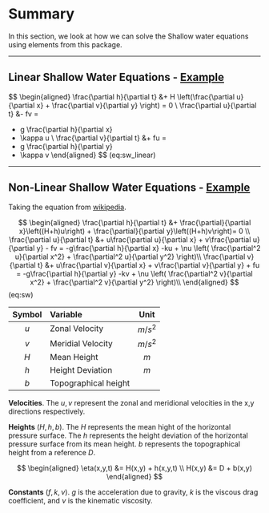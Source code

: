 # Summary

In this section, we look at how we can solve the Shallow water equations using elements from this package.


---

## Linear Shallow Water Equations - [Example](./sw_linear)

$$
\begin{aligned}
\frac{\partial h}{\partial t} &+ H
\left(\frac{\partial u}{\partial x} + \frac{\partial v}{\partial y} \right) = 0 \\
\frac{\partial u}{\partial t} &- fv =
- g \frac{\partial h}{\partial x}
- \kappa u \\
\frac{\partial v}{\partial t} &+ fu =
- g \frac{\partial h}{\partial y}
- \kappa v
\end{aligned}
$$ (eq:sw_linear)


---

## Non-Linear Shallow Water Equations - [Example](./sw_nonlinear)



Taking the equation from [wikipedia](https://en.wikipedia.org/wiki/Shallow_water_equations#Non-conservative_form).


$$
\begin{aligned}
\frac{\partial h}{\partial t} &+ 
\frac{\partial}{\partial x}\left((H+h)u\right) +
\frac{\partial}{\partial y}\left((H+h)v\right)= 0 \\
\frac{\partial u}{\partial t} &+ u\frac{\partial u}{\partial x} + v\frac{\partial u}{\partial y} - fv =
-g\frac{\partial h}{\partial x} -ku + \nu \left( \frac{\partial^2 u}{\partial x^2} + 
\frac{\partial^2 u}{\partial y^2} \right)\\
\frac{\partial v}{\partial t} &+ u\frac{\partial v}{\partial x} + v\frac{\partial v}{\partial y} + fu =
-g\frac{\partial h}{\partial y} -kv + 
\nu \left( \frac{\partial^2 v}{\partial x^2} + \frac{\partial^2 v}{\partial y^2} \right)\\
\end{aligned}
$$ (eq:sw)


| Symbol | Variable | Unit | 
|:---------:|:------|:----:|
| $u$ | Zonal Velocity |  $m/s^2$ |
| $v$ | Meridial Velocity |   $m/s^2$ |
| $H$ |Mean Height |   $m$ |
| $h$ |Height Deviation |$m$ |
|$b$ | Topographical height 


**Velocities**. The $u,v$ represent the zonal and meridional velocities in the x,y directions respectively.

**Heights** ($H,h,b$). 
The $H$ represents the mean hight of the horizontal pressure surface. 
The $h$ represents the height deviation of the horizontal pressure surface from its mean height.
$b$ represents the topographical height from a reference $D$.

$$
\begin{aligned}
\eta(x,y,t) &= H(x,y) + h(x,y,t) \\
H(x,y) &= D + b(x,y)
\end{aligned}
$$

**Constants** ($f,k,\nu$). $g$ is the acceleration due to gravity, $k$ is the viscous drag coefficient, and $\nu$ is the kinematic viscosity.